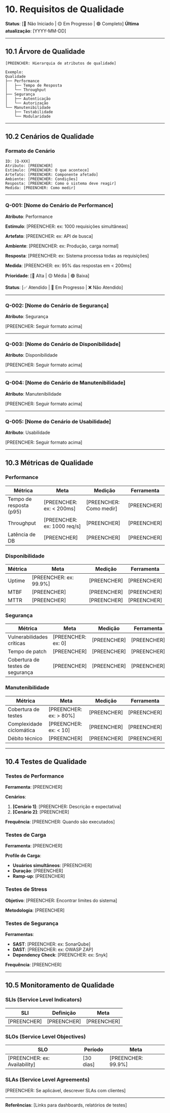 # 10. Requisitos de Qualidade

**Status**: [🔴 Não Iniciado | 🟡 Em Progresso | 🟢 Completo]
**Última atualização**: [YYYY-MM-DD]

---

## 10.1 Árvore de Qualidade

```
[PREENCHER: Hierarquia de atributos de qualidade]

Exemplo:
Qualidade
├── Performance
│   ├── Tempo de Resposta
│   └── Throughput
├── Segurança
│   ├── Autenticação
│   └── Autorização
└── Manutenibilidade
    ├── Testabilidade
    └── Modularidade
```

---

## 10.2 Cenários de Qualidade

### Formato de Cenário

```
ID: [Q-XXX]
Atributo: [PREENCHER]
Estímulo: [PREENCHER: O que acontece]
Artefato: [PREENCHER: Componente afetado]
Ambiente: [PREENCHER: Condições]
Resposta: [PREENCHER: Como o sistema deve reagir]
Medida: [PREENCHER: Como medir]
```

---

### Q-001: [Nome do Cenário de Performance]

**Atributo**: Performance

**Estímulo**: [PREENCHER: ex: 1000 requisições simultâneas]

**Artefato**: [PREENCHER: ex: API de busca]

**Ambiente**: [PREENCHER: ex: Produção, carga normal]

**Resposta**: [PREENCHER: ex: Sistema processa todas as requisições]

**Medida**: [PREENCHER: ex: 95% das respostas em < 200ms]

**Prioridade**: [🔴 Alta | 🟡 Média | 🟢 Baixa]

**Status**: [✅ Atendido | 🔄 Em Progresso | ❌ Não Atendido]

---

### Q-002: [Nome do Cenário de Segurança]

**Atributo**: Segurança

[PREENCHER: Seguir formato acima]

---

### Q-003: [Nome do Cenário de Disponibilidade]

**Atributo**: Disponibilidade

[PREENCHER: Seguir formato acima]

---

### Q-004: [Nome do Cenário de Manutenibilidade]

**Atributo**: Manutenibilidade

[PREENCHER: Seguir formato acima]

---

### Q-005: [Nome do Cenário de Usabilidade]

**Atributo**: Usabilidade

[PREENCHER: Seguir formato acima]

---

## 10.3 Métricas de Qualidade

### Performance

| Métrica | Meta | Medição | Ferramenta |
|---------|------|---------|------------|
| Tempo de resposta (p95) | [PREENCHER: ex: < 200ms] | [PREENCHER: Como medir] | [PREENCHER] |
| Throughput | [PREENCHER: ex: 1000 req/s] | [PREENCHER] | [PREENCHER] |
| Latência de DB | [PREENCHER] | [PREENCHER] | [PREENCHER] |

### Disponibilidade

| Métrica | Meta | Medição | Ferramenta |
|---------|------|---------|------------|
| Uptime | [PREENCHER: ex: 99.9%] | [PREENCHER] | [PREENCHER] |
| MTBF | [PREENCHER] | [PREENCHER] | [PREENCHER] |
| MTTR | [PREENCHER] | [PREENCHER] | [PREENCHER] |

### Segurança

| Métrica | Meta | Medição | Ferramenta |
|---------|------|---------|------------|
| Vulnerabilidades críticas | [PREENCHER: ex: 0] | [PREENCHER] | [PREENCHER] |
| Tempo de patch | [PREENCHER] | [PREENCHER] | [PREENCHER] |
| Cobertura de testes de segurança | [PREENCHER] | [PREENCHER] | [PREENCHER] |

### Manutenibilidade

| Métrica | Meta | Medição | Ferramenta |
|---------|------|---------|------------|
| Cobertura de testes | [PREENCHER: ex: > 80%] | [PREENCHER] | [PREENCHER] |
| Complexidade ciclomática | [PREENCHER: ex: < 10] | [PREENCHER] | [PREENCHER] |
| Débito técnico | [PREENCHER] | [PREENCHER] | [PREENCHER] |

---

## 10.4 Testes de Qualidade

### Testes de Performance

**Ferramenta**: [PREENCHER]

**Cenários**:
1. **[Cenário 1]**: [PREENCHER: Descrição e expectativa]
2. **[Cenário 2]**: [PREENCHER]

**Frequência**: [PREENCHER: Quando são executados]

### Testes de Carga

**Ferramenta**: [PREENCHER]

**Profile de Carga**:
- **Usuários simultâneos**: [PREENCHER]
- **Duração**: [PREENCHER]
- **Ramp-up**: [PREENCHER]

### Testes de Stress

**Objetivo**: [PREENCHER: Encontrar limites do sistema]

**Metodologia**: [PREENCHER]

### Testes de Segurança

**Ferramentas**:
- **SAST**: [PREENCHER: ex: SonarQube]
- **DAST**: [PREENCHER: ex: OWASP ZAP]
- **Dependency Check**: [PREENCHER: ex: Snyk]

**Frequência**: [PREENCHER]

---

## 10.5 Monitoramento de Qualidade

### SLIs (Service Level Indicators)

| SLI | Definição | Meta |
|-----|-----------|------|
| [PREENCHER] | [PREENCHER] | [PREENCHER] |

### SLOs (Service Level Objectives)

| SLO | Período | Meta |
|-----|---------|------|
| [PREENCHER: ex: Availability] | [30 dias] | [PREENCHER: 99.9%] |

### SLAs (Service Level Agreements)

[PREENCHER: Se aplicável, descrever SLAs com clientes]

---

**Referências**: [Links para dashboards, relatórios de testes]
